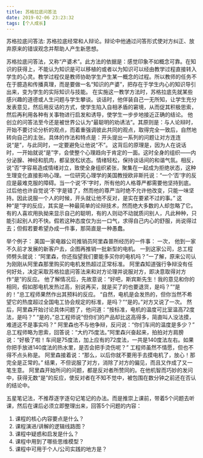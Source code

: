 ```yaml
---
title: 苏格拉底问答法
date: 2019-02-06 23:23:32
tags: [个人成长]
---
```


苏格拉底问答法: 苏格拉底经常和人辩论。辩论中他通过问答形式使对方纠正、放弃原来的错误观念并帮助人产生新思想。


 苏格拉底问答法，又称“产婆术”。此方法的依据是：感觉印象不如概念可靠。在知识的获得上，不能认为知识是可以移植的或者以为知识可以经由教学过程直接转入学生的心灵。教学过程仅是教师协助学生产生某一概念的过程。所以教师的任务不在于臆造和传播真理，而是要做一名“知识的产婆”，把存在于学生内心的知识导引出来，变为学生的实际知识与技能。
在实施这一教学方法时，苏格拉底先就某些感兴趣的道德或人生问题与学生攀谈。谈话时，他佯装自己一无所知，让学生充分发表意见，然后用反诘的方式，使学生陷入自相矛盾的窘境，从而促其积极思索，然后再利用各种有关事物进行启发和诱导，使学生一步步地接近正确的结论。
他创立的问答法至今还是被世界公认为“最聪明的劝诱法”。其原则是：与人论辩时，开始不要讨论分析的观点，而着重强调彼此共同的观点，取得完全一致后，自然地转向自己的主张。具体的作法和特点是：开头提出一系列的问题让对方连连说“是”，与此同时，一定要避免让他说“不”。
这背后的原理是，因为人在说话时，一开始就说“是”字，会使整个心理趋向于肯定的一面。这时全身的组织——内分泌腺、神经和肌肉，都呈放松状态。情绪轻松，保持谈话间的和谐气氛。相反，说“否”字容易造成情绪对立，致使全身组织紧张，聚集在一起成为拒绝状态，这种生理变化直接影响心理。一位研究心理学的美国教授欧非斯托说：“一个‘否’字的反应是最难克服的障碍。当一个说‘不’字时，所有他的人格尊严都需要他坚持到底。过后他也许自觉说‘不’字是错了，然而他的尊严当时绝不允许他改变，只能一味坚持。因此说服一个人的时候，开头就让他不反对，是实在要紧不过的事。”
这种“是”字的反应，其实是一种最简单的论辩技术，然而绝大多数的人却忽略了它。有的人喜欢用执拗来显示自己的聪明，有的人则动不动就质问别人，凡此种种，只能引起别人的不快。假若这种态度仅为出一口气，求得自己内心的舒服，尚说得过去；但假若要希望办成一件事，那简直是一种愚蠢。

举个例子：
美国一家电器公司推销员阿里森普所经历的一件事：
一次， 他到一家不久前才发展的新客户去，企图再推销一批新型的电机。
一到这家公司，总工程师劈头就说：“阿里森，你还指望我们要能多买你的电机吗？”一了解，原来公司认为刚刚从阿里森那里购买的电机发热超过正常标准。
阿里森知道强行争辩没有任何好处，决定采取苏格拉底问答法来和对方论理并说服对方，即决意取得对方作“是”的反应。
他了解情况后，先故意说：“好吧，斯宾斯先生！我的意见和你的相同，假如那电机发热过高，别说再买，就是买了的也要退货，是吗？”“是的！”总工程师果然作出其预料的反应。
“自然，电机是会发热的，但你当然不希望它的热度超过全国电工协会规定的标准，是吗？”“是的。”对方又说了一次。
然后，阿里森开始讨论具体问题了，他问道：“按标准，电机的温度可比室温高72度法，是吗？”
“是的，”总工程师说“但你们的产品却比这高得多，简直叫人没法摸，难道这不是事实吗？”
阿里森也不与他争辩，反问说：“你们车间的温度是多少？”
总工程师略为思索，回答说：“大约75度法。”阿里森兴奋起来，拍拍对方肩膀说：“好极了啦！车间是75度法，加上应有的72度法，一共是140度法左右。如果你把手放进140度法的热水里，是否会把手烫伤呢？”
工程师虽然不情愿，但也不得不点头称是。
阿里森接着说：“那么，以后你就不要用手去摸电机了，放心！那完全是正常的。”
结果，不但说服了对方，消除了对方的偏见，而且又作成了又一笔生意。
阿里森开始所问的问题，都是反对者所赞同的。在他机智而巧妙的发问中，获得无数“是”的反应，使反对者在不知不觉中，被包围在数分钟之前还在否认的结论中。





五星笔记法，不推荐逐字逐句记笔记的办法。而是推崇上课前，带着5个问题去听课，然后在课后必须立即整理出来，回答5个问题的内容：
1. 课程的核心内容要点是什么？
2. 课程演进/讲解的逻辑线路图？
3. 课程中疑惑和启发是什么？
4. 课程中用到了哪些思维模型？
5. 课程中可用于个人/公司实践的地方是？